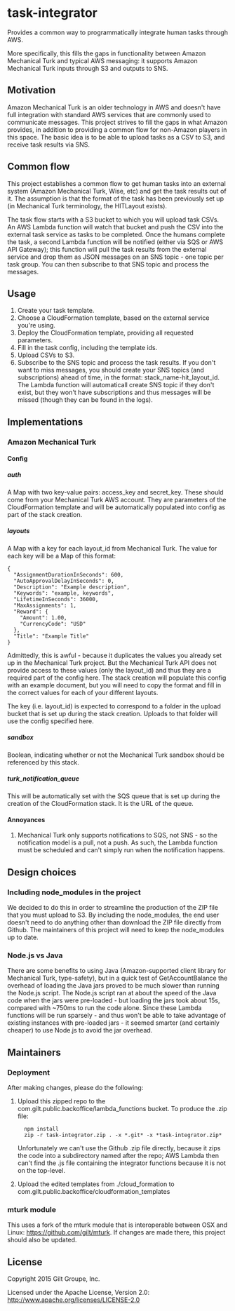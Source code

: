 # task-integrator
Provides a common way to programmatically integrate human tasks through AWS.

More specifically, this fills the gaps in functionality between Amazon Mechanical Turk and typical
AWS messaging: it supports Amazon Mechanical Turk inputs through S3 and outputs to SNS.


## Motivation
Amazon Mechanical Turk is an older technology in AWS and doesn't have full integration with standard
AWS services that are commonly used to communicate messages. This project strives to fill the gaps
in what Amazon provides, in addition to providing a common flow for non-Amazon players in this space.
The basic idea is to be able to upload tasks as a CSV to S3, and receive task results via SNS.


## Common flow
This project establishes a common flow to get human tasks into an external system (Amazon Mechanical
Turk, Wise, etc) and get the task results out of it. The assumption is that the format of the task
has been previously set up (in Mechanical Turk terminology, the HITLayout exists).

The task flow starts with a S3 bucket to which you will upload task CSVs. An AWS Lambda function will
watch that bucket and push the CSV into the external task service as tasks to be completed. Once the
humans complete the task, a second Lambda function will be notified (either via SQS or AWS API Gateway);
this function will pull the task results from the external service and drop them as JSON messages on
an SNS topic - one topic per task group. You can then subscribe to that SNS topic and process the messages.


## Usage
1. Create your task template.
2. Choose a CloudFormation template, based on the external service you're using.
3. Deploy the CloudFormation template, providing all requested parameters.
4. Fill in the task config, including the template ids.
5. Upload CSVs to S3.
6. Subscribe to the SNS topic and process the task results. If you don't want to miss messages, you should
   create your SNS topics (and subscriptions) ahead of time, in the format: stack_name-hit_layout_id. The
   Lambda function will automaticall create SNS topic if they don't exist, but they won't have subscriptions
   and thus messages will be missed (though they can be found in the logs).


## Implementations

### Amazon Mechanical Turk

#### Config

##### auth
A Map with two key-value pairs: access_key and secret_key. These should come from your Mechanical Turk
AWS account. They are parameters of the CloudFormation template and will be automatically populated into
config as part of the stack creation.

##### layouts
A Map with a key for each layout_id from Mechanical Turk. The value for each key will be a Map of this format:

```
{
  "AssignmentDurationInSeconds": 600,
  "AutoApprovalDelayInSeconds": 0,
  "Description": "Example description",
  "Keywords": "example, keywords",
  "LifetimeInSeconds": 36000,
  "MaxAssignments": 1,
  "Reward": {
    "Amount": 1.00,
    "CurrencyCode": "USD"
  },
  "Title": "Example Title"
}
```

Admittedly, this is awful - because it duplicates the values you already set up in the Mechanical Turk project.
But the Mechanical Turk API does not provide access to these values (only the layout_id) and thus they are a
required part of the config here. The stack creation will populate this config with an example document, but
you will need to copy the format and fill in the correct values for each of your different layouts.

The key (i.e. layout_id) is expected to correspond to a folder in the upload bucket that is set up during the
stack creation. Uploads to that folder will use the config specified here.

##### sandbox
Boolean, indicating whether or not the Mechanical Turk sandbox should be referenced by this stack.

##### turk_notification_queue
This will be automatically set with the SQS queue that is set up during the creation of the CloudFormation
stack. It is the URL of the queue.


#### Annoyances
1. Mechanical Turk only supports notifications to SQS, not SNS - so the notification model is a pull, not a
   push. As such, the Lambda function must be scheduled and can't simply run when the notification happens.


## Design choices

### Including node_modules in the project
We decided to do this in order to streamline the production of the ZIP file that you must upload to S3.
By including the node_modules, the end user doesn't need to do anything other than download the ZIP file
directly from Github. The maintainers of this project will need to keep the node_modules up to date.


### Node.js vs Java
There are some benefits to using Java (Amazon-supported client library for Mechanical Turk, type-safety),
but in a quick test of GetAccountBalance the overhead of loading the Java jars proved to be much slower
than running the Node.js script. The Node.js script ran at about the speed of the Java code when the jars
were pre-loaded - but loading the jars took about 15s, compared with ~750ms to run the code alone. Since
these Lambda functions will be run sparsely - and thus won't be able to take advantage of existing instances
with pre-loaded jars - it seemed smarter (and certainly cheaper) to use Node.js to avoid the jar overhead.


## Maintainers

### Deployment
After making changes, please do the following:

1. Upload this zipped repo to the com.gilt.public.backoffice/lambda_functions bucket. To produce the .zip file:

   ```
     npm install
     zip -r task-integrator.zip . -x *.git* -x *task-integrator.zip*
   ```

   Unfortunately we can't use the Github .zip file directly, because it zips the code into a subdirectory named after
   the repo; AWS Lambda then can't find the .js file containing the integrator functions because it is not on the top-level.

2. Upload the edited templates from ./cloud_formation to com.gilt.public.backoffice/cloudformation_templates


### mturk module
This uses a fork of the mturk module that is interoperable between OSX and Linux: https://github.com/gilt/mturk.
If changes are made there, this project should also be updated.


## License
Copyright 2015 Gilt Groupe, Inc.

Licensed under the Apache License, Version 2.0: http://www.apache.org/licenses/LICENSE-2.0